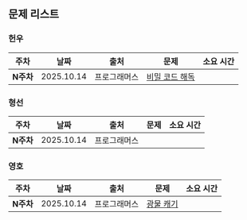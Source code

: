 ## 문제 리스트

<h3>헌우</h3>

|주차|날짜|출처|문제|소요 시간|
|--|--|--|--|--|
|**N주차** |2025.10.14|프로그래머스|[비밀 코드 해독](https://school.programmers.co.kr/learn/courses/30/lessons/388352)|


<h3>형선</h3>

|주차|날짜|출처|문제|소요 시간|
|--|--|--|--|--|
|**N주차** |2025.10.14|프로그래머스||



<h3>영호</h3>

|주차|날짜|출처|문제|소요 시간|
|--|--|--|--|--|
|**N주차** |2025.10.14|프로그래머스|[광물 캐기](https://school.programmers.co.kr/learn/courses/30/lessons/172927)|
